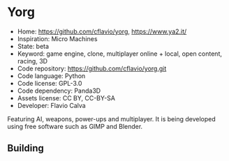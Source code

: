 # Yorg

- Home: https://github.com/cflavio/yorg, https://www.ya2.it/
- Inspiration: Micro Machines
- State: beta
- Keyword: game engine, clone, multiplayer online + local, open content, racing, 3D
- Code repository: https://github.com/cflavio/yorg.git
- Code language: Python
- Code license: GPL-3.0
- Code dependency: Panda3D
- Assets license: CC BY, CC-BY-SA
- Developer: Flavio Calva

Featuring AI, weapons, power-ups and multiplayer.
It is being developed using free software such as GIMP and Blender.

## Building
